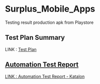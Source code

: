 # Surplus_Mobile_Apps
Testing result production apk from Playstore


## Test Plan Summary
LINK : <a href="https://docs.google.com/spreadsheets/d/1RJxT1MPN83mIhUouaCOnpNNxTRX3wEJ___8ev3PmpV8/edit?usp=sharing">Test Plan

## Automation Test Report
LINK : <a href="https://drive.google.com/file/d/1O8Hvf2BVu95hy-UbkwwAQo5tUL9Wv6Ct/view?usp=share_link">Automation Test Report - Katalon
